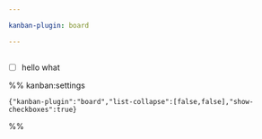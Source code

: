 ```yaml
---

kanban-plugin: board

---
```


## 



## 

- [ ] hello
	what




%% kanban:settings
```
{"kanban-plugin":"board","list-collapse":[false,false],"show-checkboxes":true}
```
%%